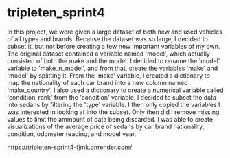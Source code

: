 # tripleten_sprint4

In this project, we were given a large dataset of both new and used vehicles of all types and brands.  Because the dataset was so large, I decided to subset it, but not before creating a few new important variables of my own.  The original dataset contained a variable named 'model', which actually consisted of both the make and the model.  I decided to rename the 'model' variable to 'make_n_model', and from that, create the variables 'make' and 'model' by splitting it.  From the 'make' variable, I created a dictionary to map the nationality of each car brand into a new column named 'make_country'.  I also used a dictionary to create a numerical variable called 'condition_rank' from the 'condition' variable.  I decided to subset the data into sedans by filtering the 'type' variable.  I then only copied the variables I was interested in looking at into the subset.  Only then did I remove missing values to limit the ammount of data being discarded.  I was able to create visualizations of the average price of sedans by car brand nationality, condition, odometer reading, and model year.

https://tripleten-sprint4-fjmk.onrender.com/